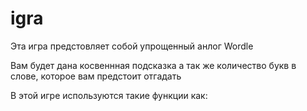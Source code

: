 # igra
Эта игра предстовляет собой упрощенный анлог Wordle

Вам будет дана косвеннная подсказка а так же количество
букв в слове, которое вам предстоит отгадать

В этой игре используются такие функции как:
 
